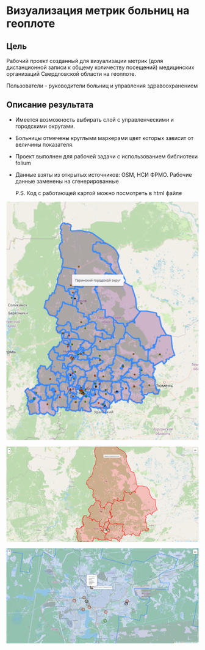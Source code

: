 # Визуализация метрик больниц на геоплоте

## Цель
Рабочий проект созданный для визуализации метрик (доля дистанционной записи к общему количеству посещений) медицинских организаций Свердловской области  на геоплоте.

Пользователи - руководители больниц и управления здравоохранением

## Описание результата

* Имеется возможность выбирать слой с управленческими и городскими округами.

* Больницы отмечены круглыми маркерами цвет которых зависит от величины показателя.

* Проект выполнен для рабочей задачи с использованием библиотеки folium

* Данные взяты из открытых источников: OSM, НСИ ФРМО. Рабочие данные заменены на сгенерированные

  P.S. Код с работающей картой можно посмотреть в html файле

![Общий вид](/images/2023-09-04_22-22-29.png)

![Административные округа](/images/2023-09-04_22-27-59.png)

![Вид вблизи](/images/2023-09-04_22-28-24.png)
